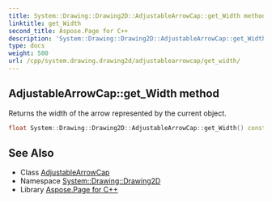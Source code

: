 ```yaml
---
title: System::Drawing::Drawing2D::AdjustableArrowCap::get_Width method
linktitle: get_Width
second_title: Aspose.Page for C++
description: 'System::Drawing::Drawing2D::AdjustableArrowCap::get_Width method. Returns the width of the arrow represented by the current object in C++.'
type: docs
weight: 500
url: /cpp/system.drawing.drawing2d/adjustablearrowcap/get_width/
---
```

## AdjustableArrowCap::get_Width method


Returns the width of the arrow represented by the current object.

```cpp
float System::Drawing::Drawing2D::AdjustableArrowCap::get_Width() const
```

## See Also

* Class [AdjustableArrowCap](../)
* Namespace [System::Drawing::Drawing2D](../../)
* Library [Aspose.Page for C++](../../../)
